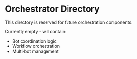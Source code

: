 # Orchestrator Directory

This directory is reserved for future orchestration components.

Currently empty - will contain:
- Bot coordination logic
- Workflow orchestration
- Multi-bot management
